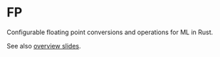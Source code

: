 # FP
Configurable floating point conversions and operations for ML in Rust.

See also [overview slides](https://github.com/gatorwatt/FP/blob/main/20220114%20-%20FP%20slides.pdf).
